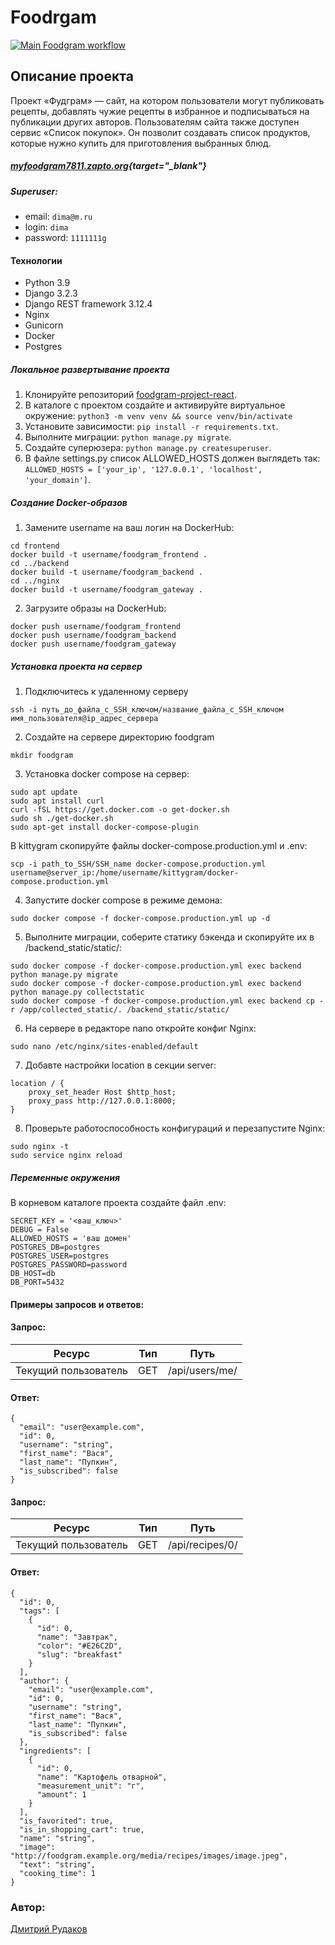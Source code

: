# Foodrgam
[![Main Foodgram workflow](https://github.com/Rudakov19/foodgram-project-react/actions/workflows/main.yml/badge.svg)](https://github.com/Rudakov19/foodgram-project-react/actions/workflows/main.yml)
## Описание проекта
Проект «Фудграм» — сайт, на котором пользователи могут публиковать рецепты, добавлять чужие рецепты в избранное и подписываться на публикации других авторов. Пользователям сайта также доступен сервис «Список покупок». Он позволит создавать список продуктов, которые нужно купить для приготовления выбранных блюд.
##### [myfoodgram7811.zapto.org](https://myfoodgram7811.zapto.org){target="_blank"}
##### Superuser:
 - email: `dima@m.ru`
 - login: `dima`
 - password: `1111111g`
#### Технологии
 - Python 3.9
 - Django 3.2.3
 - Django REST framework 3.12.4
 - Nginx
 - Gunicorn
 - Docker
 - Postgres

##### Локальное развертывание проекта
1. Клонируйте репозиторий [foodgram-project-react](https://github.com/Rudakov19/foodgram-project-react).
2. В каталоге с проектом создайте и активируйте виртуальное окружение: `python3 -m venv venv && source venv/bin/activate`
3. Установите зависимости: `pip install -r requirements.txt`.
4. Выполните миграции: `python manage.py migrate`.
5. Создайте суперюзера: `python manage.py createsuperuser`.
6. В файле settings.py список ALLOWED_HOSTS должен выглядеть так:  `ALLOWED_HOSTS = ['your_ip', '127.0.0.1', 'localhost', 'your_domain']`.

##### Создание Docker-образов
1. Замените username на ваш логин на DockerHub:
```
cd frontend
docker build -t username/foodgram_frontend .
cd ../backend
docker build -t username/foodgram_backend .
cd ../nginx
docker build -t username/foodgram_gateway .
```
2. Загрузите образы на DockerHub:
```
docker push username/foodgram_frontend
docker push username/foodgram_backend
docker push username/foodgram_gateway
```

##### Установка проекта на сервер

1. Подключитесь к удаленному серверу

```ssh -i путь_до_файла_с_SSH_ключом/название_файла_с_SSH_ключом имя_пользователя@ip_адрес_сервера ```

2. Создайте на сервере директорию foodgram

`mkdir foodgram`

3. Установка docker compose на сервер:
```
sudo apt update
sudo apt install curl
curl -fSL https://get.docker.com -o get-docker.sh
sudo sh ./get-docker.sh
sudo apt-get install docker-compose-plugin
```

В kittygram скопируйте файлы docker-compose.production.yml и .env:
```
scp -i path_to_SSH/SSH_name docker-compose.production.yml username@server_ip:/home/username/kittygram/docker-compose.production.yml
```

4. Запустите docker compose в режиме демона:

`sudo docker compose -f docker-compose.production.yml up -d`

5. Выполните миграции, соберите статику бэкенда и скопируйте их в /backend_static/static/:
```
sudo docker compose -f docker-compose.production.yml exec backend python manage.py migrate
sudo docker compose -f docker-compose.production.yml exec backend python manage.py collectstatic
sudo docker compose -f docker-compose.production.yml exec backend cp -r /app/collected_static/. /backend_static/static/
```

6. На сервере в редакторе nano откройте конфиг Nginx:

`sudo nano /etc/nginx/sites-enabled/default`

7. Добавте настройки location в секции server:
```
location / {
    proxy_set_header Host $http_host;
    proxy_pass http://127.0.0.1:8000;
}
```

8. Проверьте работоспособность конфигураций и перезапустите Nginx:
```
sudo nginx -t
sudo service nginx reload
```
##### Переменные окружения
В корневом каталоге проекта создайте файл .env:
```
SECRET_KEY = '<ваш_ключ>'
DEBUG = False
ALLOWED_HOSTS = 'ваш домен'
POSTGRES_DB=postgres
POSTGRES_USER=postgres
POSTGRES_PASSWORD=password
DB_HOST=db
DB_PORT=5432
```

#### Примеры запросов и ответов:
#### Запрос:

| Ресурс | Тип | Путь |
| ------ | ------ | ------ |
| Текущий пользователь | GET | /api/users/me/ |
#### Ответ:
```
{
  "email": "user@example.com",
  "id": 0,
  "username": "string",
  "first_name": "Вася",
  "last_name": "Пупкин",
  "is_subscribed": false
}
```
#### Запрос:

| Ресурс | Тип | Путь |
| ------ | ------ | ------ |
| Текущий пользователь | GET | /api/recipes/0/ |
#### Ответ:
```
{
  "id": 0,
  "tags": [
    {
      "id": 0,
      "name": "Завтрак",
      "color": "#E26C2D",
      "slug": "breakfast"
    }
  ],
  "author": {
    "email": "user@example.com",
    "id": 0,
    "username": "string",
    "first_name": "Вася",
    "last_name": "Пупкин",
    "is_subscribed": false
  },
  "ingredients": [
    {
      "id": 0,
      "name": "Картофель отварной",
      "measurement_unit": "г",
      "amount": 1
    }
  ],
  "is_favorited": true,
  "is_in_shopping_cart": true,
  "name": "string",
  "image": "http://foodgram.example.org/media/recipes/images/image.jpeg",
  "text": "string",
  "cooking_time": 1
}
```
### Автор:
[Дмитрий Рудаков](https://github.com/Rudakov19)
